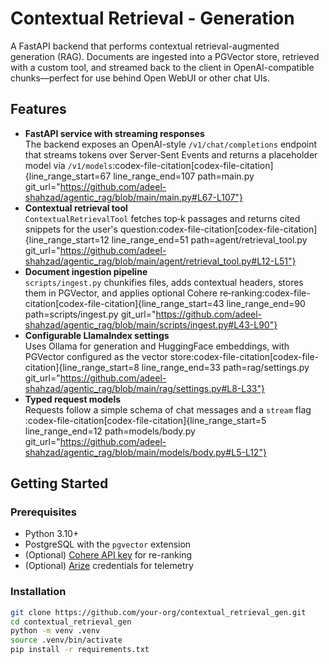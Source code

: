 # Contextual Retrieval - Generation

A FastAPI backend that performs contextual retrieval-augmented generation (RAG). Documents are ingested into a PGVector store, retrieved with a custom tool, and streamed back to the client in OpenAI-compatible chunks—perfect for use behind Open WebUI or other chat UIs.

## Features

- **FastAPI service with streaming responses**  
  The backend exposes an OpenAI-style `/v1/chat/completions` endpoint that streams tokens over Server‑Sent Events and returns a placeholder model via `/v1/models`​:codex-file-citation[codex-file-citation]{line_range_start=67 line_range_end=107 path=main.py git_url="https://github.com/adeel-shahzad/agentic_rag/blob/main/main.py#L67-L107"}​
- **Contextual retrieval tool**  
  `ContextualRetrievalTool` fetches top‑k passages and returns cited snippets for the user's question​:codex-file-citation[codex-file-citation]{line_range_start=12 line_range_end=51 path=agent/retrieval_tool.py git_url="https://github.com/adeel-shahzad/agentic_rag/blob/main/agent/retrieval_tool.py#L12-L51"}​
- **Document ingestion pipeline**  
  `scripts/ingest.py` chunkifies files, adds contextual headers, stores them in PGVector, and applies optional Cohere re‑ranking​:codex-file-citation[codex-file-citation]{line_range_start=43 line_range_end=90 path=scripts/ingest.py git_url="https://github.com/adeel-shahzad/agentic_rag/blob/main/scripts/ingest.py#L43-L90"}​
- **Configurable LlamaIndex settings**  
  Uses Ollama for generation and HuggingFace embeddings, with PGVector configured as the vector store​:codex-file-citation[codex-file-citation]{line_range_start=8 line_range_end=33 path=rag/settings.py git_url="https://github.com/adeel-shahzad/agentic_rag/blob/main/rag/settings.py#L8-L33"}​
- **Typed request models**  
  Requests follow a simple schema of chat messages and a `stream` flag​:codex-file-citation[codex-file-citation]{line_range_start=5 line_range_end=12 path=models/body.py git_url="https://github.com/adeel-shahzad/agentic_rag/blob/main/models/body.py#L5-L12"}​

## Getting Started

### Prerequisites
- Python 3.10+
- PostgreSQL with the `pgvector` extension
- (Optional) [Cohere API key](https://dashboard.cohere.com/) for re-ranking
- (Optional) [Arize](https://www.arize.com/) credentials for telemetry

### Installation

```bash
git clone https://github.com/your-org/contextual_retrieval_gen.git
cd contextual_retrieval_gen
python -m venv .venv
source .venv/bin/activate
pip install -r requirements.txt

